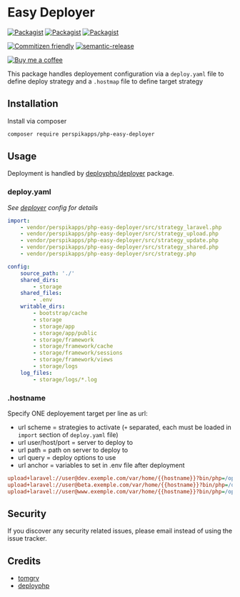 <!-- @format -->

# Easy Deployer

[![Packagist](https://img.shields.io/packagist/v/perspikapps/php-easy-deployer.svg)](https://packagist.org/packages/perspikapps/php-easy-deployer)
[![Packagist](https://poser.pugx.org/perspikapps/php-easy-deployer/d/total.svg)](https://packagist.org/packages/perspikapps/php-easy-deployer)
[![Packagist](https://img.shields.io/packagist/l/perspikapps/php-easy-deployer.svg)](https://packagist.org/packages/perspikapps/php-easy-deployer)

[![Commitizen friendly](https://img.shields.io/badge/commitizen-friendly-brightgreen.svg)](http://commitizen.github.io/cz-cli/) [![semantic-release](https://img.shields.io/badge/%20%20%F0%9F%93%A6%F0%9F%9A%80-semantic--release-e10079.svg)](https://github.com/semantic-release/semantic-release)

[![Buy me a coffee](https://badgen.net/badge/buymeacoffe/tomgrv/yellow?icon=buymeacoffee)](https://buymeacoffee.com/tomgrv)

This package handles deployement configuration via a `deploy.yaml` file to define deploy strategy and a `.hostmap` file to define target strategy

## Installation

Install via composer

```bash
composer require perspikapps/php-easy-deployer
```

## Usage

Deployment is handled by [deployphp/deployer](https://github.com/deployphp/deployer) package.

### deploy.yaml

_See [deployer](https://github.com/deployphp/deployer) config for details_

```yaml
import:
    - vendor/perspikapps/php-easy-deployer/src/strategy_laravel.php
    - vendor/perspikapps/php-easy-deployer/src/strategy_upload.php
    - vendor/perspikapps/php-easy-deployer/src/strategy_update.php
    - vendor/perspikapps/php-easy-deployer/src/strategy_shared.php
    - vendor/perspikapps/php-easy-deployer/src/strategy.php

config:
    source_path: './'
    shared_dirs:
        - storage
    shared_files:
        - .env
    writable_dirs:
        - bootstrap/cache
        - storage
        - storage/app
        - storage/app/public
        - storage/framework
        - storage/framework/cache
        - storage/framework/sessions
        - storage/framework/views
        - storage/logs
    log_files:
        - storage/logs/*.log
```

### .hostname

Specify ONE deployement target per line as url:

-   url scheme = strategies to activate (`+` separated, each must be loaded in `import` section of `deploy.yaml` file)
-   url user/host/port = server to deploy to
-   url path = path on server to deploy to
-   url query = deploy options to use
-   url anchor = variables to set in .env file after deployment

```ini
upload+laravel://user@dev.exemple.com/var/home/{{hostname}}?bin/php=/opt/plesk/php/7.4/bin/php&writable_mode=chmod#debug=true&env=staging
upload+laravel://user@beta.exemple.com/var/home/{{hostname}}?bin/php=/opt/plesk/php/7.4/bin/php&writable_mode=chmod#debug=true&env=beta
upload+laravel://user@www.exemple.com/var/home/{{hostname}}?bin/php=/opt/plesk/php/7.4/bin/php&writable_mode=chmod#debug=false&env=production
```

## Security

If you discover any security related issues, please email
instead of using the issue tracker.

## Credits

-   [tomgrv](https://github.com/tomgrv)
-   [deployphp](https://github.com/deployphp)
